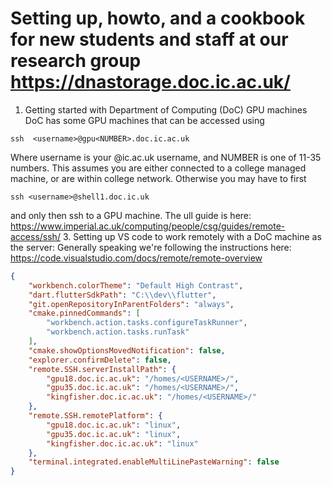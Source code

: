 # Setting up, howto, and a cookbook for new students and staff at our research group https://dnastorage.doc.ic.ac.uk/

1. Getting started with Department of Computing (DoC) GPU machines
DoC has some GPU machines that can be accessed using
```console
ssh  <username>@gpu<NUMBER>.doc.ic.ac.uk
```
Where username is your @ic.ac.uk username, and NUMBER is one of 11-35 numbers.
This assumes you are either connected to a college managed machine, or are within college network. Otherwise you may have to first 
```console
ssh <username>@shell1.doc.ic.uk
```
and only then ssh to a GPU machine. The ull guide is here: https://www.imperial.ac.uk/computing/people/csg/guides/remote-access/ssh/
3. Setting up VS code to work remotely with a DoC machine as the server:
Generally speaking we're following the instructions here: https://code.visualstudio.com/docs/remote/remote-overview

```json
{
    "workbench.colorTheme": "Default High Contrast",
    "dart.flutterSdkPath": "C:\\dev\\flutter",
    "git.openRepositoryInParentFolders": "always",
    "cmake.pinnedCommands": [
        "workbench.action.tasks.configureTaskRunner",
        "workbench.action.tasks.runTask"
    ],
    "cmake.showOptionsMovedNotification": false,
    "explorer.confirmDelete": false,
    "remote.SSH.serverInstallPath": {
        "gpu18.doc.ic.ac.uk": "/homes/<USERNAME>/",
        "gpu35.doc.ic.ac.uk": "/homes/<USERNAME>/",
        "kingfisher.doc.ic.ac.uk": "/homes/<USERNAME>/"
    },
    "remote.SSH.remotePlatform": {
        "gpu18.doc.ic.ac.uk": "linux",
        "gpu35.doc.ic.ac.uk": "linux",
        "kingfisher.doc.ic.ac.uk": "linux"
    },
    "terminal.integrated.enableMultiLinePasteWarning": false
}

```
